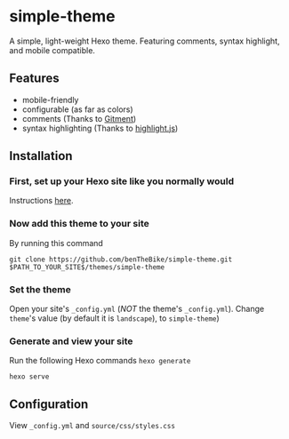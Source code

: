 # simple-theme
A simple, light-weight Hexo theme. Featuring comments, syntax highlight, and mobile compatible.

## Features
- mobile-friendly
- configurable (as far as colors)
- comments (Thanks to [Gitment](https://github.com/imsun/gitment))
- syntax highlighting (Thanks to [highlight.js](https://highlightjs.org/))

## Installation
### First, set up your Hexo site like you normally would
Instructions [here](https://hexo.io/docs/setup).
### Now add this theme to your site
By running this command

```git clone https://github.com/benTheBike/simple-theme.git $PATH_TO_YOUR_SITE$/themes/simple-theme```
### Set the theme
Open your site's ```_config.yml``` (*NOT* the theme's ```_config.yml```). Change ```theme```'s value (by default it is ```landscape```), to ```simple-theme```)
### Generate and view your site
Run the following Hexo commands
```hexo generate```

```hexo serve```

## Configuration
View ```_config.yml``` and ```source/css/styles.css```
